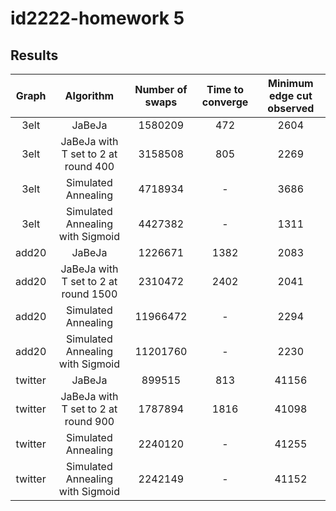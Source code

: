 # id2222-homework 5
## Results
|  Graph   |              Algorithm               | Number of swaps | Time to converge | Minimum edge cut observed |
|:--------:|:------------------------------------:|:---------------:|:----------------:|:-------------------------:|
|   3elt   |                JaBeJa                |     1580209     |       472        |           2604            |
|   3elt   | JaBeJa with T set to 2 at round 400  |     3158508     |       805        |           2269            |
|   3elt   |         Simulated Annealing          |     4718934     |        -         |           3686            |
|   3elt   |   Simulated Annealing with Sigmoid   |     4427382     |        -         |           1311            |
|  add20   |                JaBeJa                |     1226671     |       1382       |           2083            |
|  add20   | JaBeJa with T set to 2 at round 1500 |     2310472     |       2402       |           2041            |
|  add20   |         Simulated Annealing          |    11966472     |        -         |           2294            |
|  add20   |   Simulated Annealing with Sigmoid   |    11201760     |        -         |           2230            |
| twitter  |                JaBeJa                |     899515      |       813        |           41156           |
| twitter  | JaBeJa with T set to 2 at round 900  |     1787894     |       1816       |           41098           |
| twitter  |         Simulated Annealing          |     2240120     |        -         |           41255           |
| twitter  |  Simulated Annealing with Sigmoid    |     2242149     |    -             |       41152               |